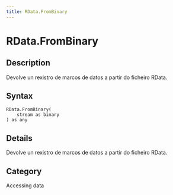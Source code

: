 ```yaml
---
title: RData.FromBinary
---
```


# RData.FromBinary


## Description

Devolve un rexistro de marcos de datos a partir do ficheiro RData.


## Syntax

```powerquery
RData.FromBinary(
    stream as binary
) as any
```


## Details

Devolve un rexistro de marcos de datos a partir do ficheiro RData.



## Category
Accessing data
